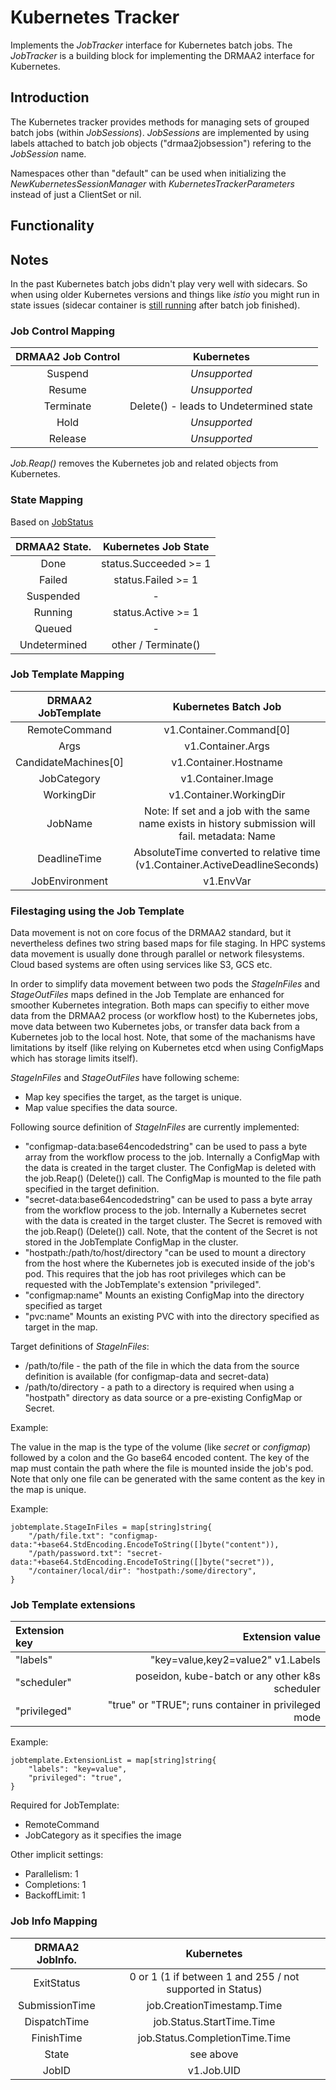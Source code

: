# Kubernetes Tracker

Implements the _JobTracker_ interface for Kubernetes batch jobs.
The _JobTracker_ is a building block for implementing the DRMAA2
interface for Kubernetes.

## Introduction

The Kubernetes tracker provides methods for managing sets of 
grouped batch jobs (within _JobSessions_). _JobSessions_ are
implemented by using labels attached to batch job objects 
("drmaa2jobsession") refering to the _JobSession_ name.

Namespaces other than "default" can be used when initializing
the _NewKubernetesSessionManager_ with _KubernetesTrackerParameters_
instead of just a ClientSet or nil.

## Functionality

## Notes

In the past Kubernetes batch jobs didn't play very well with sidecars.
So when using older Kubernetes versions and things like _istio_ you might run in state
issues (sidecar container is [still running](https://github.com/istio/istio/issues/6324)
after batch job finished).

### Job Control Mapping

| DRMAA2 Job Control | Kubernetes      |
| :-----------------:|:---------------:|
| Suspend            | *Unsupported*   |
| Resume             | *Unsupported*   |
| Terminate          | Delete() - leads to Undetermined state |
| Hold               | *Unsupported*   |
| Release            | *Unsupported*   |

_Job.Reap()_ removes the Kubernetes job and related objects from Kubernetes.

### State Mapping

Based on [JobStatus](https://kubernetes.io/docs/api-reference/batch/v1/definitions/#_v1_jobstatus)

|  DRMAA2 State.                | Kubernetes Job State  |
| :----------------------------:|:---------------------:|
| Done                          | status.Succeeded >= 1 |
| Failed                        | status.Failed >= 1    |
| Suspended                     | -                     |
| Running                       | status.Active >= 1    |
| Queued                        | -                     |
| Undetermined                  | other  / Terminate()  |

### Job Template Mapping

| DRMAA2 JobTemplate   | Kubernetes Batch Job            |
| :-------------------:|:-------------------------------:|
| RemoteCommand        | v1.Container.Command[0]         |
| Args                 | v1.Container.Args               |
| CandidateMachines[0] | v1.Container.Hostname           |
| JobCategory          | v1.Container.Image              |
| WorkingDir           | v1.Container.WorkingDir         |
| JobName              | Note: If set and a job with the same name exists in history submission will fail. metadata: Name |
| DeadlineTime         | AbsoluteTime converted to relative time (v1.Container.ActiveDeadlineSeconds) |
| JobEnvironment       | v1.EnvVar                       |


### Filestaging using the Job Template

Data movement is not on core focus of the DRMAA2 standard, but it nevertheless defines two string based maps for file staging. In HPC systems data movement is usually done through parallel or network
filesystems. Cloud based systems are often using services like S3, GCS etc.

In order to simplify data movement between two pods the _StageInFiles_ and
_StageOutFiles_ maps defined in the Job Template are enhanced for smoother
Kubernetes integration. Both maps can specifiy to either move data
from the DRMAA2 process (or workflow host) to the Kubernetes jobs,
move data between two Kubernetes jobs, or transfer data back from
a Kubernetes job to the local host. Note, that some of the machanisms
have limitations by itself (like relying on Kubernetes etcd when
using ConfigMaps which has storage limits itself).

_StageInFiles_ and _StageOutFiles_  have following scheme:
- Map key specifies the target, as the target is unique.
- Map value specifies the data source.

Following source definition of _StageInFiles_ are currently implemented:
- "configmap-data:base64encodedstring" can be used to pass a byte array from the workflow process to the job. Internally a ConfigMap with the data is created in the target cluster. The ConfigMap is deleted
with the job.Reap() (Delete()) call. The ConfigMap is mounted to the file path specified in the
target definition.
- "secret-data:base64encodedstring" can be used to pass a byte array from the workflow 
process to the job. Internally a Kubernetes secret with the data is created in the 
target cluster. The Secret is removed with the job.Reap() (Delete()) call. Note, that
the content of the Secret is not stored in the JobTemplate ConfigMap in the cluster.
- "hostpath:/path/to/host/directory "can be used to mount a directory from the host where
the Kubernetes job is executed inside of the job's pod. This requires that the job
has root privileges which can be requested with the JobTemplate's extension "privileged".
- "configmap:name" Mounts an existing ConfigMap into the directory specified as target
- "pvc:name" Mounts an existing PVC with into the directory specified as target in the map. 

Target definitions of _StageInFiles_:
- /path/to/file - the path of the file in which the data from the source
definition is available (for configmap-data and secret-data)
- /path/to/directory - a path to a directory is required when using a "hostpath" 
directory as data source or a pre-existing ConfigMap or Secret.

Example:

The value in the map is the type of the volume (like _secret_ or _configmap_)
followed by a colon and the Go base64 encoded content. The key of
the map must contain the path where the file is mounted inside the job's pod.
Note that only one file can be generated with the same content as the key
in the map is unique.

Example:

    jobtemplate.StageInFiles = map[string]string{
        "/path/file.txt": "configmap-data:"+base64.StdEncoding.EncodeToString([]byte("content")),
        "/path/password.txt": "secret-data:"+base64.StdEncoding.EncodeToString([]byte("secret")),
        "/container/local/dir": "hostpath:/some/directory",
    }

### Job Template extensions

| Extension key | Extension value                   |
|:--------------|----------------------------------:|
| "labels"      | "key=value,key2=value2" v1.Labels |
| "scheduler"   | poseidon, kube-batch or any other k8s scheduler |
| "privileged"  | "true" or "TRUE"; runs container in privileged mode |

Example:

    jobtemplate.ExtensionList = map[string]string{
        "labels": "key=value",
        "privileged": "true",
    }

Required for JobTemplate:
* RemoteCommand
* JobCategory as it specifies the image

Other implicit settings:
* Parallelism: 1
* Completions: 1
* BackoffLimit: 1

### Job Info Mapping

| DRMAA2 JobInfo.      | Kubernetes                           |
| :-------------------:|:------------------------------------:|
| ExitStatus           |  0 or 1 (1 if between 1 and 255 / not supported in Status)  |
| SubmissionTime       | job.CreationTimestamp.Time           |
| DispatchTime         | job.Status.StartTime.Time            |
| FinishTime           | job.Status.CompletionTime.Time       |
| State                | see above                            |
| JobID                | v1.Job.UID |

